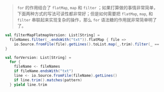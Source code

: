 >  `for` 的作用结合了 `flatMap`,  `map` 和 `filter` ；如果打算做的事情非常简单，下面两种方式的写法可读性都非常好；但是如何需要把 `flatMap`, `map`, 和 `filter` 串联起来实现复杂的操作，那么 `for` 语法糖的作用就非常简单明了了。

```scala
val filterMapFlatmapVersion: List[String] = 
  fileNames.filter(_.endsWith("txt")).flatMap { file =>
    io.Source.fromFile(file).getLines().toList.map(_.trim).filter(_ == pattern)
}

val forVersion: List[String] =
  for {
    fileName <- fileNames
    if fileName.endsWith("txt")
    line <- io.Source.fromFile(fileName).getLines()
    if line.trim().matches(pattern)
  } yield line.trim
```

